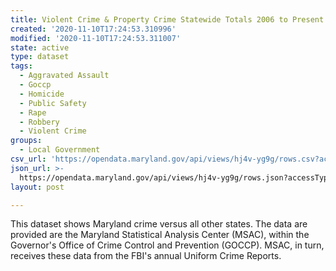 ```yaml
---
title: Violent Crime & Property Crime Statewide Totals 2006 to Present
created: '2020-11-10T17:24:53.310996'
modified: '2020-11-10T17:24:53.311007'
state: active
type: dataset
tags:
  - Aggravated Assault
  - Goccp
  - Homicide
  - Public Safety
  - Rape
  - Robbery
  - Violent Crime
groups:
  - Local Government
csv_url: 'https://opendata.maryland.gov/api/views/hj4v-yg9g/rows.csv?accessType=DOWNLOAD'
json_url: >-
  https://opendata.maryland.gov/api/views/hj4v-yg9g/rows.json?accessType=DOWNLOAD
layout: post

---
```

This dataset shows Maryland crime versus all other states. The data are provided are the Maryland Statistical Analysis Center (MSAC), within the Governor's Office of Crime Control and Prevention (GOCCP). MSAC, in turn, receives these data from the FBI's annual Uniform Crime Reports.
